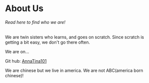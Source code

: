 
<html>
  <body>




    
<h1>About Us</h1>
<h6> Read here to find who we are! </h6>
    </head>
  <body> <p>We are twin sisters who learns, and goes on scratch. Since scratch is getting a bit easy, we don't go there often.</p>
  
  <p>We are on...</p>
  Git hub: <a href= "https://github.com/Adamtimmy">AnnaTina101</a>
     

  <p> We are chinese but we live in america. We are not ABC(america born chinese)!</p>

 


</body>
</html>



